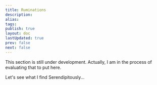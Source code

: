 ```yaml
---
title: Ruminations
description: 
alias: 
tags: 
publish: true
layout: doc
lastUpdated: true
prev: false
next: false
---
```


This section is still under development. Actually, I am in the process of evaluating that to put here.

Let's see what I find Serendipitously... 
